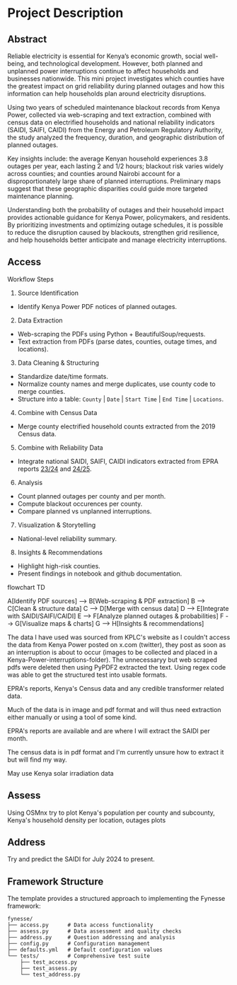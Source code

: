 # Project Description

Abstract
------------------------------------------
Reliable electricity is essential for Kenya’s economic growth, social well-being, and technological development. However, both planned and unplanned power interruptions continue to affect households and businesses nationwide. This mini project investigates which counties have the greatest impact on grid reliability during planned outages and how this information can help households plan around electricity disruptions.

Using two years of scheduled maintenance blackout records from Kenya Power, collected via web-scraping and text extraction, combined with census data on electrified households and national reliability indicators (SAIDI, SAIFI, CAIDI) from the Energy and Petroleum Regulatory Authority, the study analyzed the frequency, duration, and geographic distribution of planned outages.

Key insights include: the average Kenyan household experiences 3.8 outages per year, each lasting 2 and 1/2 hours; blackout risk varies widely across counties; and counties around Nairobi account for a disproportionately large share of planned interruptions. Preliminary maps suggest that these geographic disparities could guide more targeted maintenance planning.

Understanding both the probability of outages and their household impact provides actionable guidance for Kenya Power, policymakers, and residents. By prioritizing investments and optimizing outage schedules, it is possible to reduce the disruption caused by blackouts, strengthen grid resilience, and help households better anticipate and manage electricity interruptions.



Access
------------------------------------------
Workflow Steps

1. Source Identification
- Identify Kenya Power PDF notices of planned outages.

2. Data Extraction
- Web-scraping the PDFs using Python + BeautifulSoup/requests.
- Text extraction from PDFs (parse dates, counties, outage times, and locations).

3. Data Cleaning & Structuring
- Standardize date/time formats.
- Normalize county names and merge duplicates, use county code to merge counties.
- Structure into a table: `County` | `Date` | `Start Time` | `End Time` | `Locations`.

4. Combine with Census Data
- Merge county electrified household counts extracted from the 2019 Census data.

5. Combine with Reliability Data
- Integrate national SAIDI, SAIFI, CAIDI indicators extracted from EPRA reports [23/24](https://www.epra.go.ke/sites/default/files/2024-10/EPRA%20Energy%20and%20Petroleum%20Statistics%20Report%20FY%202023-2024_2.pdf) and [24/25](https://www.epra.go.ke/bi-annual-energy-petroleum-statistics-report-20242025).
6. Analysis
- Count planned outages per county and per month.
- Compute blackout occurences per county.
- Compare planned vs unplanned interruptions.

7. Visualization & Storytelling
- National-level reliability summary.

8. Insights & Recommendations
- Highlight high-risk counties.
- Present findings in notebook and github documentation.

flowchart TD

A[Identify PDF sources] --> B[Web-scraping & PDF extraction]
B --> C[Clean & structure data]
C --> D[Merge with census data]
D --> E[Integrate with SAIDI/SAIFI/CAIDI]
E --> F[Analyze planned outages & probabilities]
F --> G[Visualize maps & charts]
G --> H[Insights & recommendations]


The data I have used was sourced from KPLC's website as I couldn't access the data from Kenya Power posted on x.com (twitter), they post as soon as an interruption is about to occur (images to be collected and placed in a Kenya-Power-interruptions-folder). The unnecessaryy but web scraped pdfs were deleted then using PyPDF2 extracted the text. Using regex code was able to get the structured test into usable formats.


EPRA's reports, Kenya's Census data and any credible transformer related data.


Much of the data is in image and pdf format and will thus need extraction either manually or using a tool of some kind.


EPRA's reports are available and are where I will extract the SAIDI per month.


The census data is in pdf format and I'm currently unsure how to extract it but will find my way.


May use Kenya solar irradiation data


Assess
----------------------------------------
Using OSMnx try to plot Kenya's population per county and subcounty, Kenya's household density per location, outages plots 


Address
-----------------------------
Try and predict the SAIDI  for July 2024 to present.



## Framework Structure

The template provides a structured approach to implementing the Fynesse framework:

```
fynesse/
├── access.py      # Data access functionality
├── assess.py      # Data assessment and quality checks
├── address.py     # Question addressing and analysis
├── config.py      # Configuration management
├── defaults.yml   # Default configuration values
└── tests/         # Comprehensive test suite
    ├── test_access.py
    ├── test_assess.py
    └── test_address.py
```
